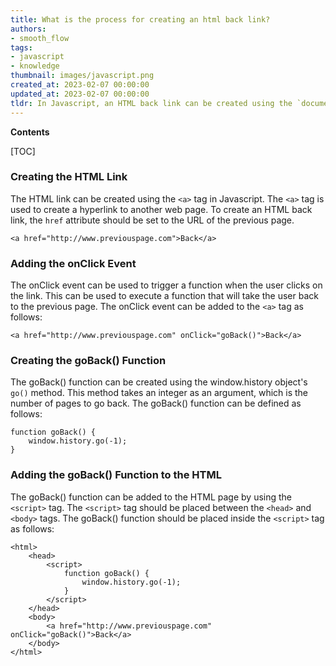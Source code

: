 ```yaml
---
title: What is the process for creating an html back link?
authors:
- smooth_flow
tags:
- javascript
- knowledge
thumbnail: images/javascript.png
created_at: 2023-02-07 00:00:00
updated_at: 2023-02-07 00:00:00
tldr: In Javascript, an HTML back link can be created using the `document.write()` method.
---
```


**Contents**

[TOC]

### Creating the HTML Link

The HTML link can be created using the `<a>` tag in Javascript. The `<a>` tag is used to create a hyperlink to another web page. To create an HTML back link, the `href` attribute should be set to the URL of the previous page. 

```
<a href="http://www.previouspage.com">Back</a>
```

### Adding the onClick Event

The onClick event can be used to trigger a function when the user clicks on the link. This can be used to execute a function that will take the user back to the previous page. The onClick event can be added to the `<a>` tag as follows: 

```
<a href="http://www.previouspage.com" onClick="goBack()">Back</a>
```

### Creating the goBack() Function

The goBack() function can be created using the window.history object's `go()` method. This method takes an integer as an argument, which is the number of pages to go back. The goBack() function can be defined as follows:

```
function goBack() {
    window.history.go(-1);
}
```

### Adding the goBack() Function to the HTML

The goBack() function can be added to the HTML page by using the `<script>` tag. The `<script>` tag should be placed between the `<head>` and `<body>` tags. The goBack() function should be placed inside the `<script>` tag as follows:

```
<html>
    <head>
        <script>
            function goBack() {
                window.history.go(-1);
            }
        </script>
    </head>
    <body>
        <a href="http://www.previouspage.com" onClick="goBack()">Back</a>
    </body>
</html>
```
